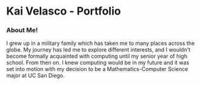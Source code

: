 # Kai Velasco - Portfolio

### About Me!
I grew up in a military family which has taken me to many places across the globe. My journey has led me to explore different interests, and I wouldn't become formally acquainted with computing until my senior year of high school. From then on. I knew computing would be in my future and it was set into motion with my decision to be a Mathematics-Computer Science major at UC San Diego.  
